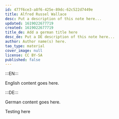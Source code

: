 ```yaml
---
id: 477f6ce3-a8f6-425e-89dc-62c522d7449e
title: Alfred Russel Wallace
desc: Put a description of this note here...
updated: 1619022677719
created: 1619022677719
title_de: Add a german title here
desc_de: Put a DE description of this note here...
author: Author name(s) here.
tao_type: material
cover_image: null
license: CC BY-SA
published: false
---
```


:::EN:::

English content goes here.

:::DE:::

German content goes here.

Testing here

